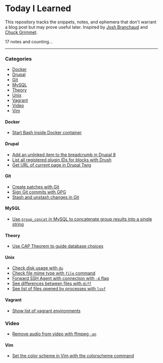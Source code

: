 # Today I Learned

This repository tracks the snippets, notes, and ephemera that don't warrant a blog post but may prove useful later.
Inspired by [Josh Branchaud](https://github.com/jbranchaud/til) and [Chuck Grimmet](http://www.cagrimmett.com/til/).

17 notes and counting...

---

### Categories
- [Docker](#docker)
- [Drupal](#drupal)
- [Git](#git)
- [MySQL](#mysql)
- [Theory](#theory)
- [Unix](#unix)
- [Vagrant](#vagrant)
- [Video](#video)
- [Vim](#vim)


#### Docker
- [Start Bash inside Docker container](notes/docker/start-bash-inside-docker-container.md)

#### Drupal
- [Add an unlinked item to the breadcrumb in Drupal 8](notes/drupal/add-unlinked-item-to-drupal-breadcrumb.md)
- [List all registered plugin IDs for blocks with Drush](notes/drupal/list-registered-plugin-ids-for-blocks.md)
- [Get URL of current page in Drupal Twig](notes/drupal/get-url-of-current-page-drupal-twig.md)

#### Git
- [Create patches with Git](notes/git/create-patches-with-git.md)
- [Sign Git commits with GPG](notes/git/sign-git-commits-with-gpg.md)
- [Stash and unstash changes in Git](notes/git/stash-and-unstash-changes-in-git.md)

#### MySQL
- [Use `group_concat` in MySQL to concatenate group results into a single string](notes/mysql/use-group-concat-to-group-results.md)

#### Theory
- [Use CAP Theorem to guide database choices](notes/theory/use-cap-theorem.md)

#### Unix
- [Check disk usage with `du`](notes/unix/check-disk-usage-with-du.md)
- [Check file mime type with `file` command](notes/unix/check-file-mimetype.md)
- [Forward SSH Agent with connection with `-A` flag](notes/unix/forward-ssh-agent-with-connection.md)
- [See differences between files with `diff`](notes/unix/see-file-differences-with-diff.md)
- [See list of files opened by processes with `lsof`](notes/unix/see-files-opened-by-process.md)

#### Vagrant
- [Show list of vagrant environments](notes/vagrant/show-all-vagrant-environments.md)

### Video
- [Remove audio from video with ffmpeg `-an`](notes/video/remove-audio-from-video-with-ffmpeg.md)

#### Vim
- [Set the color scheme in Vim with the colorscheme command](notes/vim/set-color-scheme-in-vim.md)
